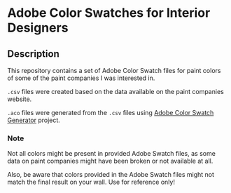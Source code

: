# Adobe Color Swatches for Interior Designers

## Description
This repository contains a set of Adobe Color Swatch files for paint colors of some of the paint companies
I was interested in.

`.csv` files were created based on the data available on the paint companies website.

`.aco` files were generated from the `.csv` files using [Adobe Color Swatch Generator](https://github.com/kdybicz/adobe-swatch-generator) project.


### Note

Not all colors might be present in provided Adobe Swatch files, as some data on paint companies might have been broken or not available at all.

Also, be aware that colors provided in the Adobe Swatch files might not match the final result on your wall. Use for reference only!
